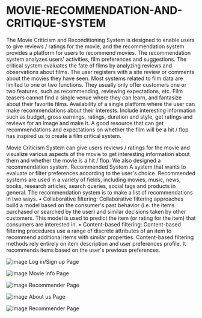 # MOVIE-RECOMMENDATION-AND-CRITIQUE-SYSTEM
The Movie Criticism and Reconditioning System is designed to enable users to give reviews / ratings for the movie, and the recommendation system provides a platform for users to recommend movies. The recommendation system analyzes users' activities, film preferences and suggestions. The critical system evaluates the fate of films by analyzing reviews and observations about films. The user registers with a site review or comments about the movies they have seen. Most systems related to film data are limited to one or two functions. They usually only offer customers one or two features, such as recommending, reviewing expectations, etc. Film teasers cannot find a single venue where they can learn, and fantasize about their favorite films. Availability of a single platform where the user can make recommendations about their interests. Include interesting information such as budget, gross earnings, ratings, duration and style, get ratings and reviews for an image and make it. A good resource that can get recommendations and expectations on whether the film will be a hit / flop has inspired us to create a film critical system.

Movie Criticism System can give users reviews / ratings for the movie and visualize various aspects of the movie to get interesting information about them and whether the movie is a hit / flop. We also designed a recommendation system. Recommended System A system that wants to evaluate or filter preferences according to the user's choice. Recommended systems are used in a variety of fields, including movies, music, news, books, research articles, search queries, social tags and products in general. The recommendation system is to make a list of recommendations in two ways.
• Collaborative filtering: Collaborative filtering approaches build a model based on the consumer's past behavior (i.e. the items purchased or searched by the user) and similar decisions taken by other customers. This model is used to predict the item (or rating for the item) that consumers are interested in.
• Content-based filtering: Content-based filtering procedures use a range of discrete attributes of an item to recommend additional items with similar properties. Content-based filtering methods rely entirely on item description and user preferences profile. It recommends items based on the user's previous preferences.

![image](https://user-images.githubusercontent.com/103409230/163826427-65beb99c-1352-40fe-b522-3a11524c9d91.png)
Log in/Sign up Page

![image](https://user-images.githubusercontent.com/103409230/163827049-bfb08d52-a88e-45bf-9c3e-88dfa94cebfb.png)
Movie info Page

![image](https://user-images.githubusercontent.com/103409230/163827207-44db83cb-ad2e-4bde-9fd0-a2d64a235828.png)
Recommender Page

![image](https://user-images.githubusercontent.com/103409230/163827318-55115ffb-8886-4be6-a4b2-d1e4547ceebc.png)
About us Page

![image](https://user-images.githubusercontent.com/103409230/163827135-b60e601e-d959-4c89-bc27-de2222e701b0.png)
Recommender Page
